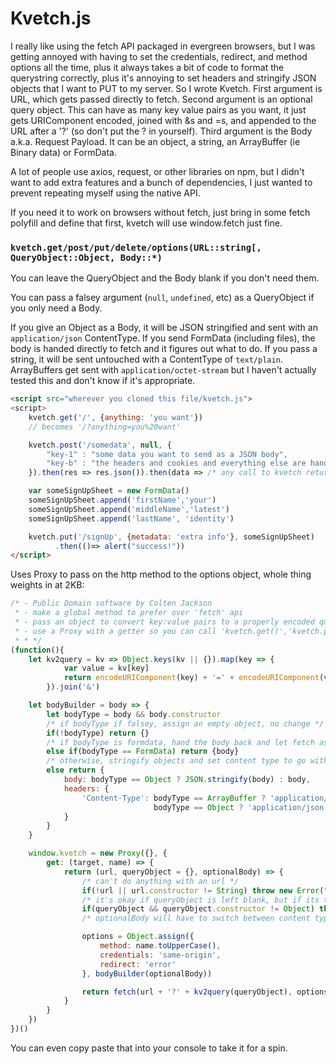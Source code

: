 # Kvetch.js

I really like using the fetch API packaged in evergreen browsers, but I was getting annoyed with having to set the credentials, redirect, and method options all the time, plus it always takes a bit of code to format the querystring correctly, plus it's annoying to set headers and stringify JSON objects that I want to PUT to my server. So I wrote Kvetch. First argument is URL, which gets passed directly to fetch. Second argument is an optional query object. This can have as many key value pairs as you want, it just gets URIComponent encoded, joined with &s and =s, and appended to the URL after a '?' (so don't put the ? in yourself). Third argument is the Body a.k.a. Request Payload. It can be an object, a string, an ArrayBuffer (ie Binary data) or FormData.

A lot of people use axios, request, or other libraries on npm, but I didn't want to add extra features and a bunch of dependencies, I just wanted to prevent repeating myself using the native API.

If you need it to work on browsers without fetch, just bring in some fetch polyfill and define that first, kvetch will use window.fetch just fine.

### `kvetch.get/post/put/delete/options(URL::string[, QueryObject::Object, Body::*)`
You can leave the QueryObject and the Body blank if you don't need them.

You can pass a falsey argument (`null`, `undefined`, etc) as a QueryObject if you only need a Body.

If you give an Object as a Body, it will be JSON stringified and sent with an `application/json` ContentType. If you send FormData (including files), the body is handed directly to fetch and it figures out what to do. If you pass a string, it will be sent untouched with a ContentType of `text/plain`. ArrayBuffers get sent with `application/octet-stream` but I haven't actually tested this and don't know if it's appropriate.

```html
<script src="wherever you cloned this file/kvetch.js">
<script>
    kvetch.get('/', {anything: 'you want'})
    // becomes '/?anything=you%20want'

    kvetch.post('/somedata', null, {
        "key-1" : "some data you want to send as a JSON body",
        "key-b" : "the headers and cookies and everything else are handled for you"
    }).then(res => res.json()).then(data => /* any call to kvetch returns the fetch it invoked */)

    var someSignUpSheet = new FormData()
    someSignUpSheet.append('firstName','your')
    someSignUpSheet.append('middleName','latest')
    someSignUpSheet.append('lastName', 'identity')

    kvetch.put('/signUp', {metadata: 'extra info'}, someSignUpSheet)
          .then(()=> alert("success!"))
</script>
```

Uses Proxy to pass on the http method to the options object, whole thing weights in at 2KB:
```js
/* - Public Domain software by Colten Jackson
 * - make a global method to prefer over 'fetch' api 
 * - pass an object to convert key:value pairs to a properly encoded querystring (k:v, hence, kvetch)
 * - use a Proxy with a getter so you can call 'kvetch.get()','kvetch.put()','kvetch.delete()' and so on with a single function
 * * */
(function(){
	let kv2query = kv => Object.keys(kv || {}).map(key => {
			var value = kv[key]
			return encodeURIComponent(key) + '=' + encodeURIComponent(value)
		}).join('&')

	let bodyBuilder = body => {
		let bodyType = body && body.constructor
		/* if bodyType if falsey, assign an empty object, no change */
		if(!bodyType) return {}
		/* if bodyType is formdata, hand the body back and let fetch assign content header automatically */
		else if(bodyType == FormData) return {body}
		/* otherwise, stringify objects and set content type to go with it */
		else return {
			body: bodyType == Object ? JSON.stringify(body) : body,
			headers: {
				'Content-Type': bodyType == ArrayBuffer ? 'application/octet-stream' :
								bodyType == Object ? 'application/json' : 'text/plain'
			}
		}
	}

	window.kvetch = new Proxy({}, {
		get: (target, name) => {
			return (url, queryObject = {}, optionalBody) => {
				/* can't do anything with an url */
				if(!url || url.constructor != String) throw new Error("first argument URL must be a string.")
				/* it's okay if queryObject is left blank, but if its truthy it better be an object */
				if(queryObject && queryObject.constructor != Object) throw new Error("second argument QueryObject must be an object or nothing at all.")
				/* optionalBody will have to switch between content types for string, object -> JSON, or raw byte array */

				options = Object.assign({
					method: name.toUpperCase(),
					credentials: 'same-origin',
					redirect: 'error'
				}, bodyBuilder(optionalBody))

				return fetch(url + '?' + kv2query(queryObject), options)                
			}
		}
	})
})()
```
You can even copy paste that into your console to take it for a spin.

